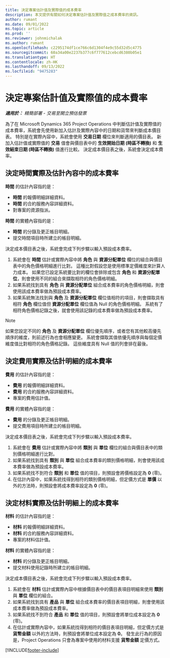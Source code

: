 ```yaml
---
title: 決定專案估計值及實際值的成本費率
description: 本文提供有關如何決定專案估計值及實際值之成本費率的資訊。
author: rumant
ms.date: 09/01/2022
ms.topic: article
ms.prod: ''
ms.reviewer: johnmichalak
ms.author: rumant
ms.openlocfilehash: c2295174df1ce766c6d1304f4e9c55d32d5c4775
ms.sourcegitcommit: 60a34a00e2237b377c6f777612cebcd6380b05e1
ms.translationtype: HT
ms.contentlocale: zh-HK
ms.lasthandoff: 09/13/2022
ms.locfileid: "9475283"
---
```

# <a name="determine-cost-rates-for-project-estimates-and-actuals"></a>決定專案估計值及實際值的成本費率

_**適用於：** 精簡部署 - 交易至開立預估發票_

為了在 Microsoft Dynamics 365 Project Operations 中判斷估計值及實際值的成本費率，系統會先使用新加入估計及實際內容中的日期和貨幣來判斷成本價目表。 特別是在實際內容中，系統會使用 **交易日期** 欄位來判斷適用的價目表。 新加入估計值或實際值的 **交易** 值會與價目表中的 **生效開始日期 (時區不轉換)** 和 **生效結束日期 (時區不轉換)** 值進行比較。 決定成本價目表之後，系統會決定成本費率。 

## <a name="determining-cost-rates-in-estimate-and-actual-contexts-for-time"></a>決定時間實際及估計內容中的成本費率

**時間** 的估計內容指的是：

- **時間** 的報價明細詳細資料。
- **時間** 的合約服務內容詳細資料。
- 對專案的資源指派。

**時間** 的實體內容指的是：

- **時間** 的分錄及更正帳目明細。
- 提交時間項目時所建立的帳目明細。

決定成本價目表之後，系統會完成下列步驟以輸入預設成本費率。

1. 系統會在 **時間** 估計或實際內容中將 **角色** 與 **資源分配單位** 欄位的組合與價目表中的角色價格明細進行比對。 這種比對假設您是使用標準定價維度來計算人力成本。 如果您已設定系統要比對的欄位會排除或包含 **角色** 和 **資源分配單位**，則會使用不同的組合來擷取相符的角色價格明細。
1. 如果系統找到具有 **角色** 與 **資源分配單位** 組合成本費率的角色價格明細，則會使用該成本費率做為預設成本費率。
1. 如果系統無法找到與 **角色** 及 **資源分配單位** 欄位值相符的項目，則會擷取具有相符 **角色** 欄位值但 **資源分配單位** 欄位值為 Null 的角色價格明細。 系統有了相符角色價格記錄之後，就會使用該記錄的成本費率做為預設成本費率。

> [!NOTE]
> 如果您設定不同的 **角色** 及 **資源分配單位** 欄位優先順序，或者您有其他較高優先順序的維度，則前述行為也會相應變更。 系統會擷取其值依優先順序與每個定價維度值比對相符的角色價格記錄。 這些維度具有 Null 值的列會排在最後。

## <a name="determining-cost-rates-on-actual-and-estimate-lines-for-expense"></a>決定費用實際及估計明細的成本費率

**費用** 的估計內容指的是：

- **費用** 的報價明細詳細資料。
- **費用** 的合約服務內容詳細資料。
- 專案的費用估計值。

**費用** 的實體內容指的是：

- **費用** 的分錄及更正帳目明細。
- 提交費用項目時所建立的帳目明細。

決定成本價目表之後，系統會完成下列步驟以輸入預設成本費率。

1. 系統會在 **費用** 估計或實際內容中將 **類別** 與 **單位** 欄位的組合與價目表中的類別價格明細進行比對。
1. 如果系統找到具有 **類別** 與 **單位** 組合成本費率的類別價格明細，則會使用該成本費率做為預設成本費率。
1. 如果系統找不到符合 **類別** 和 **單位** 值的項目，則預設會將價格設定為 **0** (零)。
1. 在估計內容中，如果系統找得到相符的類別價格明細，但定價方式是 **單價** 以外的方法時，則預設會將成本費率設定為 **0** (零)。

## <a name="determining-cost-rates-on-actual-and-estimate-lines-for-material"></a>決定材料實際及估計明細上的成本費率

**材料** 的估計內容指的是：

- **材料** 的報價明細詳細資料。
- **材料** 的合約服務內容詳細資料。
- 專案的材料估計值。

**材料** 的實體內容指的是：

- **材料** 的分錄及更正帳目明細。
- 提交材料使用記錄時所建立的帳目明細。

決定成本價目表之後，系統會完成下列步驟以輸入預設成本費率。

1. 系統會在 **材料** 估計或實際內容中根據價目表中的價目表項目明細來使用 **類別** 與 **單位** 欄位的組合。
1. 如果系統找到具有 **產品** 與 **單位** 組合成本費率的價目表項目明細，則會使用該成本費率做為預設成本費率。
1. 如果系統找不到符合 **產品** 和 **單位** 值的項目，則預設會將單位成本設定為 **0** (零)。
1. 在估計或實際內容中，如果系統找得到相符的價目表項目明細，但定價方式是 **貨幣金額** 以外的方法時，則預設會將單位成本設定為 **0**。 發生此行為的原因是，Project Operations 只會為專案中使用的材料支援 **貨幣金額** 定價方式。

[!INCLUDE[footer-include](../../includes/footer-banner.md)]
